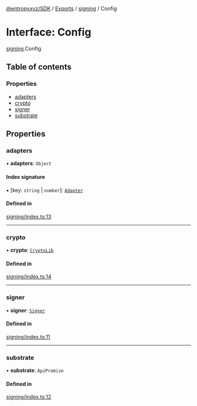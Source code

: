[@entropyxyz/SDK](../README.md) / [Exports](../modules.md) / [signing](../modules/signing.md) / Config

# Interface: Config

[signing](../modules/signing.md).Config

## Table of contents

### Properties

- [adapters](signing.Config.md#adapters)
- [crypto](signing.Config.md#crypto)
- [signer](signing.Config.md#signer)
- [substrate](signing.Config.md#substrate)

## Properties

### adapters

• **adapters**: `Object`

#### Index signature

▪ [key: `string` \| `number`]: [`Adapter`](signing_adapters_types.Adapter.md)

#### Defined in

[signing/index.ts:13](https://github.com/entropyxyz/SDK/blob/1c426d7/src/signing/index.ts#L13)

___

### crypto

• **crypto**: [`CryptoLib`](utils_crypto.CryptoLib.md)

#### Defined in

[signing/index.ts:14](https://github.com/entropyxyz/SDK/blob/1c426d7/src/signing/index.ts#L14)

___

### signer

• **signer**: [`Signer`](types.Signer.md)

#### Defined in

[signing/index.ts:11](https://github.com/entropyxyz/SDK/blob/1c426d7/src/signing/index.ts#L11)

___

### substrate

• **substrate**: `ApiPromise`

#### Defined in

[signing/index.ts:12](https://github.com/entropyxyz/SDK/blob/1c426d7/src/signing/index.ts#L12)

